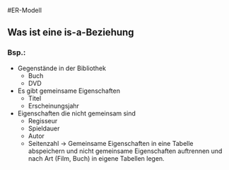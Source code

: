 #ER-Modell 
## Was ist eine is-a-Beziehung
### Bsp.:
- Gegenstände in der Bibliothek
	- Buch
	- DVD
- Es gibt gemeinsame Eigenschaften
	- Titel
	- Erscheinungsjahr
- Eigenschaften die nicht gemeinsam sind
	- Regisseur
	- Spieldauer
	- Autor
	- Seitenzahl
→ Gemeinsame Eigenschaften in eine Tabelle abspeichern und nicht gemeinsame Eigenschaften auftrennen und nach Art (Film, Buch) in eigene Tabellen legen.

